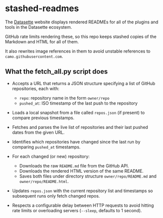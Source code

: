 # stashed-readmes

The [Datasette](https://datasette.io/) website displays rendered READMEs for all of the plugins and tools in the Datasette ecosystem.

GitHub rate limits rendering these, so this repo keeps stashed copies of the Markdown and HTML for all of them.

It also rewrites image references in them to avoid unstable references to `camo.githubusercontent.com`.

## What the fetch_all.py script does

- Accepts a URL that returns a JSON structure specifying a list of GitHub repositories, each with:
  - `repo`: repository name in the form `owner/repo`
  - `pushed_at`: ISO timestamp of the last push to the repository
  
- Loads a local snapshot from a file called `repos.json` (if present) to compare previous timestamps.

- Fetches and parses the live list of repositories and their last pushed dates from the given URL.

- Identifies which repositories have changed since the last run by comparing `pushed_at` timestamps.

- For each changed (or new) repository:
  - Downloads the raw `README.md` file from the GitHub API.
  - Downloads the rendered HTML version of the same README.
  - Saves both files under directory structure `owner/repo/README.md` and `owner/repo/README.html`.

- Updates `repos.json` with the current repository list and timestamps so subsequent runs only fetch changed repos.

- Respects a configurable delay between HTTP requests to avoid hitting rate limits or overloading servers (`--sleep`, defaults to 1 second).
